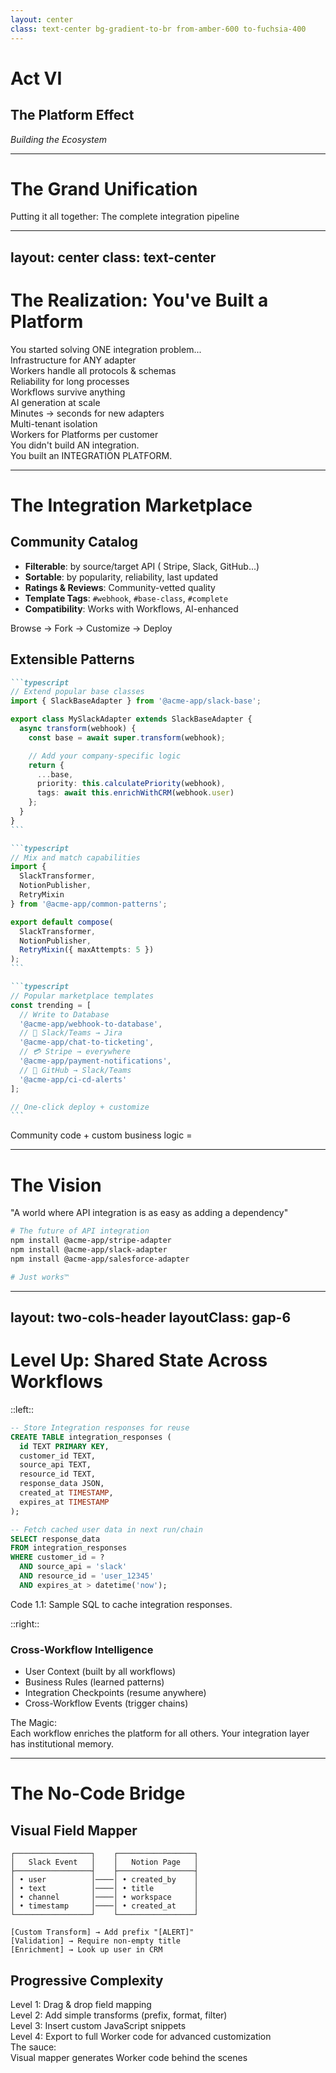 ```yaml
---
layout: center
class: text-center bg-gradient-to-br from-amber-600 to-fuchsia-400
---
```


# Act VI

## The Platform Effect

_Building the Ecosystem_

<!-- speaker:
"Act Six: The Platform Effect."
Now we're going to see how all of this comes together to build an ecosystem.
Tone: Vision and synthesis — bringing it all together.
Transition: "Let me show you the complete pipeline..."
-->

---

# The Grand Unification

<div class="text-center mb-8">

<div class="text-2xl mb-6 font-bold">Putting it all together: The complete integration pipeline</div>

</div>

<script setup>
const pipelineDiagram = `
vars: {
  d2-config: {
    layout-engine: elk
  }
}
direction: right

dispatch_event: {
  label: "Event Dispatch"
  style: { fill: '#cf84a4' }
}

# AI Generation Container
ai_generation: {
  label: "AI Generation"
  style: {
    fill: '#E9D5FF'
    stroke: '#8B5CF6'
    stroke-width: 2
  }

  api_docs: {
    label: "API Docs +\\nOpenAPI Spec"
    shape: document
    style: { fill: '#3B82F6' }
  }
  ai: {
    label: "AI Model"
    shape: hexagon
    style: { fill: '#8B5CF6' }
  }
  adapter: {
    label: "Generated\\nAdapter Code"
    shape: rectangle
    style: { fill: '#10B981' }
  }

  api_docs -> ai
  ai -> adapter
}

# BYO Path
byo_adapter: {
  label: "BYO\\nAdapter"
  shape: rectangle
  style: { fill: '#EC4899' }
}

# Worker Translator
worker: {
  label: "Worker\\nTranslator"
  shape: rectangle
  style: { fill: '#F59E0B' }
}

# Orchestration
workflow: {
  label: "Workflow\\nOrchestrator"
  shape: rectangle
  style: { fill: '#EF4444' }
}
notification: {
  label: "Real-time\\nUpdates"
  shape: cloud
  style: { fill: '#84CC16' }
}

# Customer
customer: {
  label: "Customer App\\nHappy & Unified"
  shape: oval
  style: { fill: '#06B6D4' }
}

# Flow
dispatch_event -> ai_generation.adapter
dispatch_event -> byo_adapter
ai_generation.adapter -> worker
byo_adapter -> worker
worker -> workflow
workflow -> notification
notification -> customer`
</script>

<D2Diagram
  :code="pipelineDiagram"
  :scale="0.5"
  class="mx-auto"
/>

<!-- speaker:
"The Grand Unification — putting it all together. This is where all six acts converge into one coherent system."
Walk through the pipeline slowly: "Top path: API docs and OpenAPI specs go into the AI model, which generates adapter code. Bottom path: Bring-your-own adapter if you already have custom logic."
"Both paths converge at the Worker Translator. Doesn't matter if the adapter came from AI or from your engineering team — it gets the same treatment."
"Worker feeds the Workflow Orchestrator — remember, the one that can sleep for days and wake up exactly where it left off."
"Workflow sends real-time updates to your customer app, which sees one beautiful, unified schema."
Pause: "Two paths converge. AI-generated or bring-your-own. Both get edge deployment, both get workflows, both get platform benefits."
"This is the power of platform thinking. You're not building features — you're building an ecosystem where the pieces compose."
"And different roles see different value here:"
"Business leaders—this is how you turn technical debt into technical leverage. Every adapter you build makes the next one easier. The platform compounds value over time."
"Architects—this is composable infrastructure that scales horizontally without operational overhead. Add a new customer? No new infrastructure. Add a new API? No architectural changes."
"Developers—you're writing business logic, not plumbing. The interesting problems. The stuff that makes your product unique."
Tone: This is the synthesis moment. Everything comes together for everyone.
Transition: "Let's take a step back and realize what you've actually built..."
-->

---
layout: center
class: text-center
---

# The Realization: You've Built a Platform

<div class="text-xl mb-8 opacity-75">
You started solving ONE integration problem...
</div>

<div v-click="1" class="max-w-3xl mx-auto">

<div class="grid grid-cols-2 gap-6 mb-8">

<div class="p-4 bg-emerald-100 dark:bg-emerald-600 rounded-lg text-left">
<div class="font-bold mb-2"><tabler-code class="inline-block" /> Infrastructure for ANY adapter</div>
<div class="text-sm opacity-75">Workers handle all protocols & schemas</div>
</div>

<div class="p-4 bg-blue-100 dark:bg-blue-900 rounded-lg text-left">
<div class="font-bold mb-2"><tabler-clock class="inline-block" /> Reliability for long processes</div>
<div class="text-sm opacity-75">Workflows survive anything</div>
</div>

<div class="p-4 bg-purple-100 dark:bg-violet-500 rounded-lg text-left">
<div class="font-bold mb-2"><tabler-sparkles class="inline-block" /> AI generation at scale</div>
<div class="text-sm opacity-75">Minutes → seconds for new adapters</div>
</div>

<div class="p-4 bg-amber-100 dark:bg-amber-600 rounded-lg text-left">
<div class="font-bold mb-2"><tabler-lock class="inline-block" /> Multi-tenant isolation</div>
<div class="text-sm opacity-75">Workers for Platforms per customer</div>
</div>

</div>

<div v-click="2" class="text-2xl font-bold mt-8">
You didn't build AN integration.<br />
You built an INTEGRATION PLATFORM.
</div>

</div>

<!-- speaker:
"Let's pause and realize what you've actually built here."
"You started with a simple problem: 'I need to integrate with Slack.' Then it was Teams. Then Salesforce. Then 297 more."
"But look at what you have now..."
Walk through each box: "Infrastructure that can handle ANY adapter—REST, SOAP, GraphQL, webhooks, all of them. Workers at the edge translating everything."
"Reliability for long-running processes. Workflows that can sleep for days and self-heal. Your integrations survive Salesforce outages."
"AI generation at scale. New adapter? Paste the docs, get working code in seconds. Not weeks."
"Multi-tenant isolation. Each customer gets their own sandbox. No cross-contamination. No shared state bugs."
Pause on the realization: "You didn't build AN integration. You built an INTEGRATION PLATFORM."
"And platforms have a fundamentally different property than tools: they have network effects."
"The more adapters in your platform, the more valuable it becomes. Not just for you—for everyone who uses it."
"This is the mindset shift. You're not in the integration business anymore. You're in the platform business."
Tone: This is the 'aha' moment where tool becomes platform.
Transition: "And platforms with network effects lead to ecosystems..."
-->

---

# The Integration Marketplace

<div class="grid grid-cols-2 gap-8">

<div>

## **Community Catalog** <carbon-store class="inline-block" />

<div class="text-sm mt-8 p-4 bg-gray-100 dark:bg-gray-700 rounded-lg">

- **Filterable**: by source/target API (<logos-stripe class="inline-block" /> Stripe, <logos-slack-icon class="inline-block" /> Slack, <logos-github-icon class="inline-block" /> GitHub...)
- **Sortable**: by popularity, reliability, last updated
- **Ratings & Reviews**: Community-vetted quality
- **Template Tags**: `#webhook`, `#base-class`, `#complete`
- **Compatibility**: Works with Workflows, AI-enhanced

</div>

<div class="p-4 bg-gray-100 dark:bg-gray-700 rounded-lg mt-4 text-sm font-bold">
<tabler-bulb class="inline-block" /> Browse → Fork → Customize → Deploy
</div>

</div>

<div>

## **Extensible Patterns** <tabler-puzzle class="inline-block" />

<div class="mt-8">

````md magic-move {lines: true}
```typescript
// Extend popular base classes
import { SlackBaseAdapter } from '@acme-app/slack-base';

export class MySlackAdapter extends SlackBaseAdapter {
  async transform(webhook) {
    const base = await super.transform(webhook);

    // Add your company-specific logic
    return {
      ...base,
      priority: this.calculatePriority(webhook),
      tags: await this.enrichWithCRM(webhook.user)
    };
  }
}
```

```typescript
// Mix and match capabilities
import {
  SlackTransformer,
  NotionPublisher,
  RetryMixin
} from '@acme-app/common-patterns';

export default compose(
  SlackTransformer,
  NotionPublisher,
  RetryMixin({ maxAttempts: 5 })
);
```

```typescript
// Popular marketplace templates
const trending = [
  // Write to Database
  '@acme-app/webhook-to-database',
  // 💬 Slack/Teams → Jira
  '@acme-app/chat-to-ticketing',
  // 💳 Stripe → everywhere
  '@acme-app/payment-notifications',
  // 🐙 GitHub → Slack/Teams
  '@acme-app/ci-cd-alerts'
];

// One-click deploy + customize
```
````

</div>

</div>

</div>

<v-click at="2">

<div class="mt-8 text-center text-xl font-bold">
Community code + custom business logic = <tabler-heart class="inline-block text-red-500" />
</div>

</v-click>

<!-- speaker:
"The Integration Marketplace. This is where platforms become ecosystems."
Left side: "Imagine npm, but for API integrations. Filterable by source and target — 'show me all Stripe to Slack adapters.' Sortable by popularity and reliability. Ratings and reviews from the community."
"Template tags: is this a complete integration or just a base class you extend? Does it work with Workflows? Is it AI-enhanced?"
"The workflow: Browse. Fork. Customize. Deploy. Same as any other open source package."
Right side: "Extensible patterns — this is where it gets interesting."
Point to the first code block: "Extend a popular base class. Someone already wrote a solid Slack adapter. You inherit it, add your company-specific logic — priority calculation, CRM enrichment — done."
Second block: "Or mix and match capabilities like Lego blocks. SlackTransformer + NotionPublisher + RetryMixin. Compose the integration from tested, battle-hardened pieces."
Third block: "Popular templates: webhook-to-database, chat-to-ticketing, payment-notifications. The patterns that everyone needs."
Pause: "Community code + custom business logic = love."
"This isn't just 'code sharing.' This is network effects. The more adapters in the marketplace, the less work everyone has to do. Every new integration makes the platform more valuable for everyone."
Tone: This is the vision of a thriving ecosystem.
Transition: "Let me paint you the full vision..."
-->

---

# **The Vision** <carbon-rocket class="inline-block" />

<div class="p-6 bg-gradient-to-r from-blue-100 to-purple-100 dark:from-blue-900 dark:to-purple-900 rounded-lg m-8 mt-16">

<div class="text-lg font-bold mb-4">
"A world where API integration is as easy as adding a dependency"
</div>

```bash
# The future of API integration
npm install @acme-app/stripe-adapter
npm install @acme-app/slack-adapter
npm install @acme-app/salesforce-adapter

# Just works™️
```

</div>

<!-- speaker:
"The Vision: A world where API integration is as easy as adding a dependency."
Read the commands slowly: "npm install @acme-app/stripe-adapter. npm install @acme-app/slack-adapter. npm install @acme-app/salesforce-adapter."
Pause: "And it just works."
"No reading documentation. No writing transformation code. No debugging edge cases. No Kafka clusters to maintain."
"Just... works."
"Think about what this means for a startup. Day one, you need to integrate with Stripe. You npm install an adapter. Day two, customer asks for Slack notifications. npm install. Day three, they want Salesforce sync. npm install."
"You spent zero engineering time on integrations. You spent it on your actual product. The thing that makes you different."
"This is the vision. Not 'integrations are faster.' Not 'integrations are cheaper.' Integrations disappear as a concern."
Let that vision land. Let the audience imagine it.
Tone: Inspiring, but grounded in practical benefit.
Transition: "And there's one more piece that makes this all powerful — shared state..."
-->

---
layout: two-cols-header
layoutClass: gap-6
---

# Level Up: Shared State Across Workflows

::left::

```sql
-- Store Integration responses for reuse
CREATE TABLE integration_responses (
  id TEXT PRIMARY KEY,
  customer_id TEXT,
  source_api TEXT,
  resource_id TEXT,
  response_data JSON,
  created_at TIMESTAMP,
  expires_at TIMESTAMP
);

-- Fetch cached user data in next run/chain
SELECT response_data
FROM integration_responses
WHERE customer_id = ?
  AND source_api = 'slack'
  AND resource_id = 'user_12345'
  AND expires_at > datetime('now');
```
<div class="text-center text-xs">
  Code 1.1: Sample SQL to cache integration responses.
</div>

::right::

### **Cross-Workflow Intelligence** <carbon-rocket class="inline-block" />

<div class="mt-4 p-4 bg-neutral-100 dark:bg-neutral-700 rounded text-sm">

- <tabler-user class="inline-block" /> User Context (built by all workflows)
- <tabler-clipboard class="inline-block" /> Business Rules (learned patterns)
- <tabler-bookmark class="inline-block" /> Integration Checkpoints (resume anywhere)
- <tabler-link class="inline-block" /> Cross-Workflow Events (trigger chains)

</div>

<div v-click="1" class="mt-6 p-4 bg-gradient-to-r from-green-100 to-blue-100 dark:from-green-900 dark:to-blue-900 rounded-lg">
<div class="font-bold">The Magic:</div>
<div class="text-sm">Each workflow enriches the platform for all others. Your integration layer has institutional memory.</div>
</div>

<!-- speaker:
"Level Up: Shared State Across Workflows. This is where the platform becomes intelligent."
Point to the SQL schema: "Store integration responses for reuse. You called Slack's user API to fetch Alice's profile? Cache it. Next workflow that needs Alice's data? Instant retrieval. No redundant API calls."
"This isn't just caching. It's building institutional memory."
Right side: "User Context built by all workflows. Every time any integration touches a user, it enriches the shared knowledge base."
"Business Rules — the platform learns patterns. 'Alice from Engineering always wants critical alerts in #ops, not #engineering.' That's stored. Applied automatically."
"Integration Checkpoints — resume anywhere. Workflow A fetched Stripe data. Workflow B can pick up exactly where A left off."
"Cross-Workflow Events — trigger chains. Stripe payment succeeds → send Slack notification → create Salesforce lead → all choreographed, all durable."
Pause on the magic: "Each workflow enriches the platform for all others. Your integration layer has institutional memory."
"This is the difference between a tool and a platform. A tool runs code. A platform learns, remembers, and gets smarter over time."
Tone: This is sophisticated infrastructure made simple.
Transition: "But what about non-technical users? Can they benefit too?"
-->

---

# The No-Code Bridge

<div class="grid grid-cols-2 gap-8">

<div>

## **Visual Field Mapper** <tabler-palette class="inline-block" />

<div class="p-4 mt-8 bg-gray-100 dark:bg-gray-800 rounded-lg">

```text
┌─────────────────┐    ┌─────────────────┐
│   Slack Event   │    │   Notion Page   │
├─────────────────┤    ├─────────────────┤
│ • user          │────│ • created_by    │
│ • text          │────│ • title         │
│ • channel       │────│ • workspace     │
│ • timestamp     │────│ • created_at    │
└─────────────────┘    └─────────────────┘

[Custom Transform] → Add prefix "[ALERT]"
[Validation] → Require non-empty title
[Enrichment] → Look up user in CRM
```

</div>

</div>

<div v-click>

## **Progressive Complexity** <carbon-rocket class="inline-block" />

<div class="space-y-4 mt-4 mt-8 text-sm">

<div class="p-3 bg-green-100 dark:bg-green-900 rounded">
<span class="font-bold">Level 1</span>: Drag & drop field mapping
</div>

<div class="p-3 bg-blue-100 dark:bg-blue-900 rounded">
<span class="font-bold">Level 2</span>: Add simple transforms (prefix, format, filter)
</div>

<div class="p-3 bg-purple-100 dark:bg-violet-500 rounded">
<span class="font-bold">Level 3</span>: Insert custom JavaScript snippets
</div>

<div class="p-3 bg-amber-100 dark:bg-amber-600 rounded">
<span class="font-bold">Level 4</span>: Export to full Worker code for advanced customization
</div>

</div>

<div class="mt-6 p-4 bg-gradient-to-r from-green-100 to-blue-100 dark:from-green-900 dark:to-blue-900 rounded-lg">
<div class="font-bold">The sauce:</div>
<div class="text-sm">Visual mapper generates Worker code behind the scenes</div>
</div>

</div>

</div>

<!-- speaker:
"The No-Code Bridge. Because not everyone wants to write code. And that's okay."
Left: "Visual field mapper. Drag Slack's 'user' field to Notion's 'created_by'. Drag 'text' to 'title'. Drag 'channel' to 'workspace'."
"Add transforms visually: prefix title with '[ALERT]'. Add validation: require non-empty title. Add enrichment: look up user in CRM."
"This is Zapier-level simplicity. But with platform-level power."
Right: "Progressive complexity — this is the secret sauce."
"Level 1: You're a product manager. Drag and drop. No code. Build an integration in 5 minutes."
"Level 2: You're a power user. Add simple transforms — prefix, format, filter. Still no code."
"Level 3: You're developer-adjacent. Insert custom JavaScript snippets for complex logic. Little code."
"Level 4: You're an engineer. Export to full Worker code. Complete control."
Pause: "One interface. Four levels of expertise. Everyone gets exactly the abstraction they need."
"And here's the beautiful part: the visual mapper generates Worker code behind the scenes. Level 1 user builds an integration visually? It deploys as a real Worker. Same infrastructure as the engineers use."
"No separate 'no-code runtime.' No performance penalty. No feature limitations. The no-code tool is just a different UI for the same powerful platform."
Tone: Inclusivity and practical design.
Transition: "So that's the platform. Let's bring it home..."
-->
